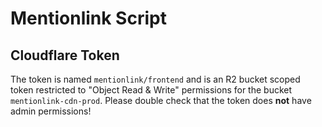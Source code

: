 # Mentionlink Script

## Cloudflare Token

The token is named `mentionlink/frontend` and is an R2 bucket scoped token restricted to "Object Read & Write" permissions for the bucket `mentionlink-cdn-prod`. Please double check that the token does **not** have admin permissions!